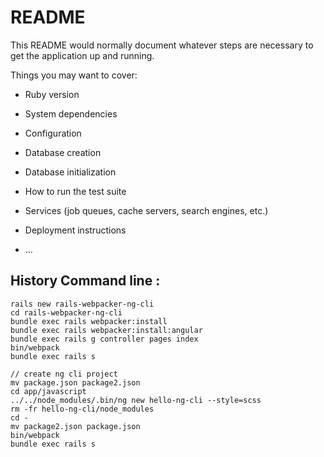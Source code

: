 # README

This README would normally document whatever steps are necessary to get the
application up and running.

Things you may want to cover:

* Ruby version

* System dependencies

* Configuration

* Database creation

* Database initialization

* How to run the test suite

* Services (job queues, cache servers, search engines, etc.)

* Deployment instructions

* ...


## History Command line :
```
rails new rails-webpacker-ng-cli
cd rails-webpacker-ng-cli
bundle exec rails webpacker:install
bundle exec rails webpacker:install:angular
bundle exec rails g controller pages index
bin/webpack
bundle exec rails s

// create ng cli project
mv package.json package2.json
cd app/javascript
../../node_modules/.bin/ng new hello-ng-cli --style=scss
rm -fr hello-ng-cli/node_modules
cd -
mv package2.json package.json
bin/webpack
bundle exec rails s
```